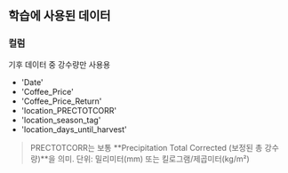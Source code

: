 ## 학습에 사용된 데이터

### 컬럼

기후 데이터 중 강수량만 사용용

-   'Date'
-   'Coffee_Price'
-   'Coffee_Price_Return'
-   'location_PRECTOTCORR'
-   'location_season_tag'
-   'location_days_until_harvest'

> PRECTOTCORR는 보통 **Precipitation Total Corrected (보정된 총 강수량)**을 의미.
> 단위: 밀리미터(mm) 또는 킬로그램/제곱미터(kg/m²)
